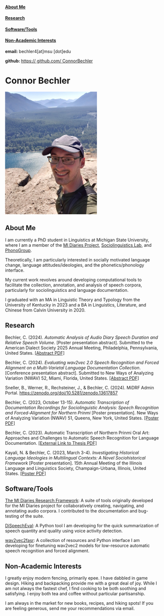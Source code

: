<head>
<link rel="stylesheet" href="style.css">
</head>
<body>
<div class="sidebar">
<div>

<h4><a href="#AboutMe">About Me</a></h4>
<h4><a href="#Research">Research</a></h4>
<h4><a href="#Tools">Software/Tools</a></h4>
<h4><a href="#Hobbies">Non-Academic Interests</a></h4>

<p><b>email: </b>bechler4[at]msu [dot]edu</p>

<p><b>github: </b><a href="https://github.com/ConnorBechler">https:// github.com/ ConnorBechler</a></p>

</div>
</div>

<div class="body-text">

<h1 id='AboutMe'>Connor Bechler</h1>

<img src="resources/cb_photo.jpg" alt="Photo of Connor standing on top of cliff in a baseball cap" width="300"/>

<h2>About Me</h2>

<p>I am currently a PhD student in Linguistics at Michigan State University, where I am a member of the <a href="https://mi-diaries.org">MI Diaries Project</a>, <a href="https://sociolab.msu.edu/">Sociolinguistics Lab</a>, and <a href="http://msuphongroup.weebly.com/">PhonoGroup</a>.</p>

<p>Theoretically, I am particularly interested in socially motivated language change, language attitudes/ideologies, and the phonetics/phonology interface.</p>

<p>My current work revolves around developing computational tools to facilitate the collection, annotation, and analysis of speech corpora, particularly for sociolinguistics and language documentation.</p>

<p>I graduated with an MA in Linguistic Theory and Typology from the University of Kentucky in 2023 and a BA in Linguistics, Literature, and Chinese from Calvin University in 2020.</p>

<h2 id='Research'>Research</h2>

<p>Bechler, C. (2024). <i>Automatic Analysis of Audio Diary Speech Duration and Relative Speech Volume</i>. [Poster presentation abstract]. Submitted to the American Dialect Society 2025 Annual Meeting, Philadelphia, Pennsylvania, United States. <a href="https://ConnorBechler.github.io/research/ADS 2025 Abstract.pdf" target="_blank">[Abstract PDF]</a></p>

<p>Bechler, C. (2024). <i>Evaluating wav2vec 2.0 Speech Recognition and Forced Alignment on a Multi-Varietal Language Documentation Collection</i>. [Conference presentation abstract]. Submitted to New Ways of Analyzing Variation (NWAV) 52, Miami, Florida, United States. <a href="https://ConnorBechler.github.io/research/NWAV 52 Abstract.pdf" target="_blank">[Abstract PDF]</a></p>

<p>Sneller, B., Werner, R., Rechsteiner, J., & Bechler, C. (2024). MiDRF Admin Portal. <a href="https://zenodo.org/doi/10.5281/zenodo.13617857">https://zenodo.org/doi/10.5281/zenodo.13617857</a></p>

<p>Bechler, C. (2023, October 13-15). <i>Automatic Transcription of Documentation Recordings for Sociolinguistic Analysis: Speech Recognition and Forced-Alignment for Northern Prinmi</i> [Poster presentation]. New Ways of Analyzing Variation (NWAV) 51, Queens, New York, United States. <a href="https://ConnorBechler.github.io/research/NWAV_51_Poster_Final.pdf" target="_blank">[Poster PDF]</a></p>

<p>Bechler, C. (2023). Automatic Transcription of Northern Prinmi Oral Art: Approaches and Challenges to Automatic Speech Recognition for Language Documentation. <a href="https://uknowledge.uky.edu/ltt_etds/51/">[External Link to Thesis PDF]</a></p>

<p>Kayali, N. & Bechler, C. (2023, March 3-4). <i>Investigating Historical Language Ideologies in Multilingual Contexts: A Novel Sociohistorical Framework</i> [Poster presentation]. 15th Annual Meeting of the Illinois Language and Linguistics Society, Champaign-Urbana, Illinois, United States. <a href="https://ConnorBechler.github.io/research/ills_poster-2023.pdf" target="_blank">[Poster PDF]</a></p>

<h2 id='Tools'>Software/Tools</h2>

<p><a href="https://github.com/midiaries/datahub">The MI Diaries Research Framework</a>: A suite of tools originally developed for the MI Diaries project for collaboratively creating, navigating, and annotating audio corpora. I contributed to the documentation and bug-testing of the suite.</p>

<p><a href="https://github.com/ConnorBechler/dispeecheval">DiSpeechEval</a>: A Python tool I am developing for the quick summarization of speech quantity and quality using voice activity detection.</p>

<p><a href="https://github.com/ConnorBechler/wav2vec2fasr-repo">wav2vec2fasr</a>: A collection of resources and Python interface I am developing for finetuning wav2vec2 models for low-resource automatic speech recognition and forced alignment.</p>

<h2 id='Hobbies'>Non-Academic Interests</h2>

<p>I greatly enjoy modern fencing, primarily epee. I have dabbled in game design. Hiking and backpacking provide me with a great deal of joy. While I am not always the fastest chef, I find cooking to be both soothing and satisfying. I enjoy both tea and coffee without particular partisanship.</p>

<p>I am always in the market for new books, recipes, and hiking spots! If you are feeling generous, send me your recommendations via email.</p>

</div>
</body>